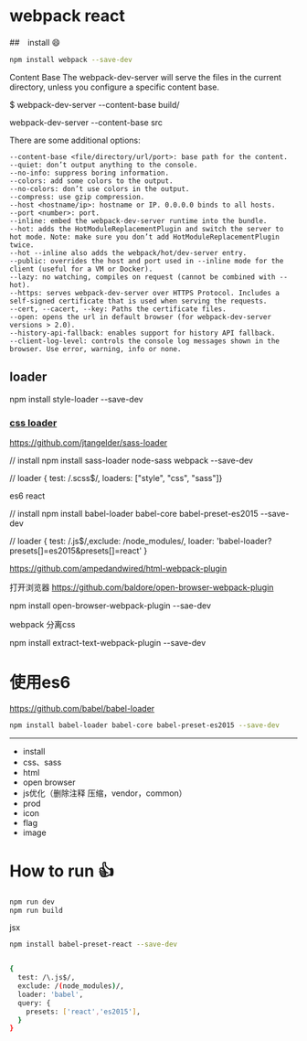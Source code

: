 # webpack react

##　install :smile:
~~~sh
npm install webpack --save-dev
~~~


Content Base
The webpack-dev-server will serve the files in the current directory, unless you configure a specific content base.

$ webpack-dev-server --content-base build/


webpack-dev-server --content-base src

There are some additional options:

	--content-base <file/directory/url/port>: base path for the content.
	--quiet: don’t output anything to the console.
	--no-info: suppress boring information.
	--colors: add some colors to the output.
	--no-colors: don’t use colors in the output.
	--compress: use gzip compression.
	--host <hostname/ip>: hostname or IP. 0.0.0.0 binds to all hosts.
	--port <number>: port.
	--inline: embed the webpack-dev-server runtime into the bundle.
	--hot: adds the HotModuleReplacementPlugin and switch the server to hot mode. Note: make sure you don’t add HotModuleReplacementPlugin twice.
	--hot --inline also adds the webpack/hot/dev-server entry.
	--public: overrides the host and port used in --inline mode for the client (useful for a VM or Docker).
	--lazy: no watching, compiles on request (cannot be combined with --hot).
	--https: serves webpack-dev-server over HTTPS Protocol. Includes a self-signed certificate that is used when serving the requests.
	--cert, --cacert, --key: Paths the certificate files.
	--open: opens the url in default browser (for webpack-dev-server versions > 2.0).
	--history-api-fallback: enables support for history API fallback.
	--client-log-level: controls the console log messages shown in the browser. Use error, warning, info or none.



## loader
npm install style-loader --save-dev
### [css loader](https://github.com/webpack/css-loader)

https://github.com/jtangelder/sass-loader

// install
npm install sass-loader node-sass webpack --save-dev

// loader
{ test: /\.scss$/, loaders: ["style", "css", "sass"]}

es6 react

// install
npm install babel-loader babel-core babel-preset-es2015 --save-dev

// loader 
{ test: /\.js$/,exclude: /node_modules/, loader: 'babel-loader?presets[]=es2015&presets[]=react' }


https://github.com/ampedandwired/html-webpack-plugin


打开浏览器
https://github.com/baldore/open-browser-webpack-plugin

npm install  open-browser-webpack-plugin --sae-dev


webpack 分离css

npm install  extract-text-webpack-plugin --save-dev


# 使用es6
https://github.com/babel/babel-loader
~~~sh
npm install babel-loader babel-core babel-preset-es2015 --save-dev


~~~

---
-	install
-	css、sass
-	html
-	open browser
-	js优化（删除注释 压缩，vendor，common）
-	prod
-	icon
-	flag
-	image


# How to run :+1:
~~~sh
npm run dev
npm run build
~~~


jsx

~~~sh
npm install babel-preset-react --save-dev


{
  test: /\.js$/,
  exclude: /(node_modules)/,
  loader: 'babel',
  query: {
    presets: ['react','es2015'],
  }
}
~~~